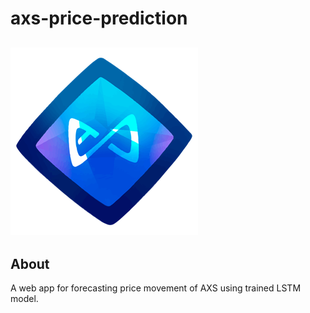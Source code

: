 # axs-price-prediction
![alt text](https://github.com/jerwintuchi/axs-price-prediction/blob/main/axs-logo.png)
---
## About
A web app for forecasting price movement of AXS using trained LSTM model.

